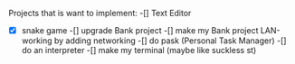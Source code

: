 Projects that is want to implement:
-[] Text Editor 
-[x] snake game 
-[] upgrade Bank project
-[] make my Bank project LAN-working by adding networking
-[] do pask (Personal Task Manager)
-[] do an interpreter
-[] make my terminal (maybe like suckless st)
